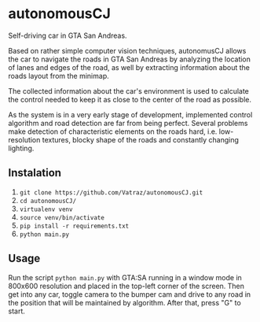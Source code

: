# autonomousCJ
Self-driving car in GTA San Andreas.

Based on rather simple computer vision techniques, autonomusCJ allows the car to navigate the roads in GTA San Andreas 
by analyzing the location of lanes and edges of the road, as well by extracting information about the roads layout from 
the minimap. 

The collected information about the car's environment is used to calculate the control needed to keep it as close to the 
center of the road as possible.

As the system is in a very early stage of development, implemented control algorithm and road detection are far from 
being perfect. Several problems make detection of characteristic elements on the roads hard, i.e. low-resolution 
textures, blocky shape of the roads and constantly changing lighting.  

## Instalation

1. ```git clone https://github.com/Vatraz/autonomousCJ.git```
2. ```cd autonomousCJ/```
3. ```virtualenv venv```
4. ```source venv/bin/activate```
5. ```pip install -r requirements.txt```
6. ```python main.py```

## Usage

Run the script ```python main.py``` with GTA:SA running in a window mode in 800x600 resolution and placed in the top-left corner of the screen. Then get into any car, toggle camera to the bumper cam and drive 
to any road in the position that will be maintained by algorithm. After that, press "G" to start.
